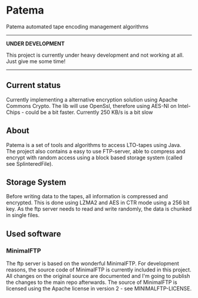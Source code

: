 # Patema
Patema automated tape encoding management algorithms

---
**UNDER DEVELOPMENT**

This project is currently under heavy development and not working at all.
Just give me some time!

---

## Current status
Currently implementing a alternative encryption solution using Apache Commons Crypto.
The lib will use OpenSsl, therefore using AES-NI on Intel-Chips - could be a bit faster.
Currently 250 KB/s is a bit slow

## About
Patema is a set of tools and algorithms to access LTO-tapes using Java.
The project also contains a easy to use FTP-server, able to compress and encrypt with random
access using a block based storage system (called see SplinteredFile).

## Storage System
Before writing data to the tapes, all information is compressed and encrypted.
This is done using LZMA2 and AES in CTR mode using a 256 bit key. As the ftp server
needs to read and write randomly, the data is chunked in single files.

## Used software
### MinimalFTP
The ftp server is based on the wonderful MinimalFTP. For development reasons, the source code
of MinimalFTP is currently included in this project. All changes on the original source
are documented and I'm going to publish the changes to the main repo afterwards.
The source of MinimalFTP is licensed using the Apache license in version 2 - see MINIMALFTP-LICENSE.


